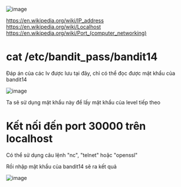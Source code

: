 ![image](https://github.com/user-attachments/assets/48d872df-7889-4e9d-8570-9273355a545a)

https://en.wikipedia.org/wiki/IP_address  https://en.wikipedia.org/wiki/Localhost  https://en.wikipedia.org/wiki/Port_(computer_networking)

# cat /etc/bandit_pass/bandit14
Đáp án của các lv được lưu tại đây, chỉ có thể đọc được mật khẩu của bandit14

![image](https://github.com/user-attachments/assets/e31b602b-16f6-4409-8792-c42c1ad38612)

Ta sẽ sử dụng mật khẩu này để lấy mật khẩu của level tiếp theo

# Kết nối đến port 30000 trên localhost
Có thể sử dụng câu lệnh "nc", "telnet" hoặc "openssl"

Rồi nhập mật khẩu của bandit14 sẽ ra kết quả

![image](https://github.com/user-attachments/assets/c3c67b86-d9ae-4ed3-b737-7d43af6868f9)
